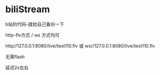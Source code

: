 # biliStream

b站的代码-就给自己备份一下 

http-flv方式 / ws  方式均可

http//127.0.0.1:8080/live/test110.flv 或 ws//127.0.0.1:8080/live/test110.flv

无需flash

延迟2s左右
